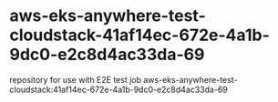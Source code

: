 # aws-eks-anywhere-test-cloudstack-41af14ec-672e-4a1b-9dc0-e2c8d4ac33da-69
repository for use with E2E test job aws-eks-anywhere-test-cloudstack:41af14ec-672e-4a1b-9dc0-e2c8d4ac33da-69
